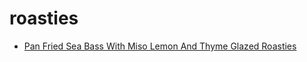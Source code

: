 # roasties

 * [Pan Fried Sea Bass With Miso Lemon And Thyme Glazed Roasties](../index/p/pan-fried-sea-bass-with-miso-lemon-and-thyme-glazed-roasties.json)

